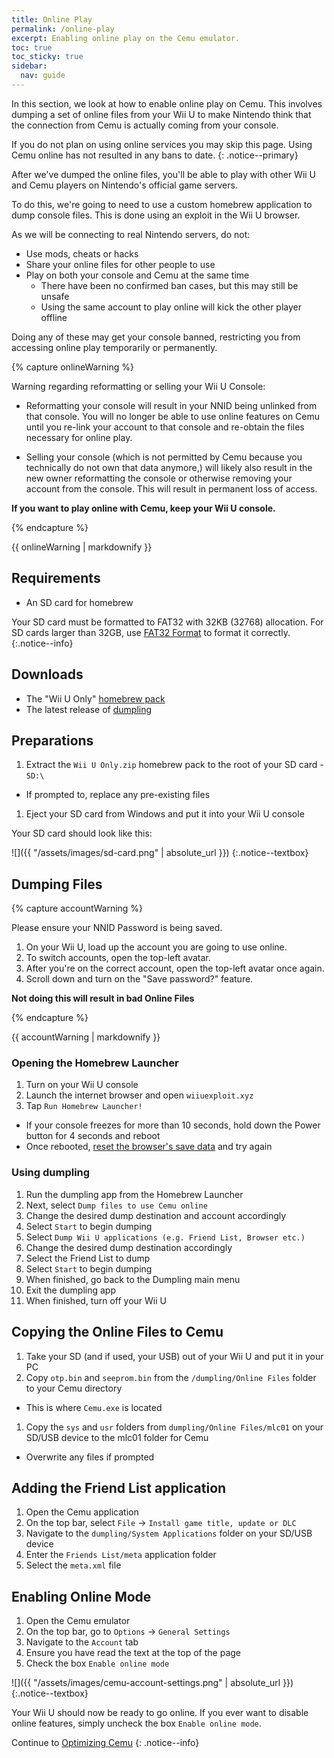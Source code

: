 ```yaml
---
title: Online Play
permalink: /online-play
excerpt: Enabling online play on the Cemu emulator.
toc: true
toc_sticky: true
sidebar:
  nav: guide
---
```


In this section, we look at how to enable online play on Cemu. This involves dumping a set of online files from your Wii U to make Nintendo think that the connection from Cemu is actually coming from your console.

If you do not plan on using online services you may skip this page. Using Cemu online has not resulted in any bans to date.
{: .notice--primary}

After we've dumped the online files, you'll be able to play with other Wii U and Cemu players on Nintendo's official game servers.

To do this, we're going to need to use a custom homebrew application to dump console files. This is done using an exploit in the Wii U browser.

As we will be connecting to real Nintendo servers, do not:
- Use mods, cheats or hacks
- Share your online files for other people to use
- Play on both your console and Cemu at the same time
  - There have been no confirmed ban cases, but this may still be unsafe
  - Using the same account to play online will kick the other player offline

Doing any of these may get your console banned, restricting you from accessing online play temporarily or permanently.

{% capture onlineWarning %}

Warning regarding reformatting or selling your Wii U Console:

- Reformatting your console will result in your NNID being unlinked from that console.  You will no longer be able to use online features on Cemu until you re-link your account to that console and re-obtain the files necessary for online play.

- Selling your console (which is not permitted by Cemu because you technically do not own that data anymore,) will likely also result in the new owner reformatting the console or otherwise removing your account from the console. This will result in permanent loss of access.

**If you want to play online with Cemu, keep your Wii U console.**

{% endcapture %}

<div class="notice--danger">{{ onlineWarning | markdownify }}</div>

## Requirements

- An SD card for homebrew

Your SD card must be formatted to FAT32 with 32KB (32768) allocation. For SD cards larger than 32GB, use [FAT32 Format](https://fat32-format.en.softonic.com/) to format it correctly.
{:.notice--info}

## Downloads

- The "Wii U Only" [homebrew pack](https://wiiusetup.chitowarlock.com/)
- The latest release of [dumpling](https://github.com/emiyl/dumpling/releases/latest)

## Preparations

1. Extract the `Wii U Only.zip` homebrew pack to the root of your SD card - `SD:\`
  - If prompted to, replace any pre-existing files
1. Eject your SD card from Windows and put it into your Wii U console

Your SD card should look like this:

![]({{ "/assets/images/sd-card.png" | absolute_url }})
{:.notice--textbox}

## Dumping Files

{% capture accountWarning %}

Please ensure your NNID Password is being saved.

1. On your Wii U, load up the account you are going to use online.
1. To switch accounts, open the top-left avatar.
1. After you're on the correct account, open the top-left avatar once again.
1. Scroll down and turn on the "Save password?" feature.

**Not doing this will result in bad Online Files**

{% endcapture %}

<div class="notice--textbox">{{ accountWarning | markdownify }}</div>

### Opening the Homebrew Launcher

1. Turn on your Wii U console
1. Launch the internet browser and open `wiiuexploit.xyz`
1. Tap `Run Homebrew Launcher!`
  - If your console freezes for more than 10 seconds, hold down the Power button for 4 seconds and reboot
  - Once rebooted, [reset the browser's save data](https://en-americas-support.nintendo.com/app/answers/detail/a_id/1507/~/how-to-delete-the-internet-browser-history) and try again

### Using dumpling

1. Run the dumpling app from the Homebrew Launcher
1. Next, select `Dump files to use Cemu online`
1. Change the desired dump destination and account accordingly
1. Select `Start` to begin dumping
1. Select `Dump Wii U applications (e.g. Friend List, Browser etc.)`
1. Change the desired dump destination accordingly
1. Select the Friend List to dump
1. Select `Start` to begin dumping
1. When finished, go back to the Dumpling main menu
1. Exit the dumpling app
1. When finished, turn off your Wii U

## Copying the Online Files to Cemu

1. Take your SD (and if used, your USB) out of your Wii U and put it in your PC
1. Copy `otp.bin` and `seeprom.bin` from the `/dumpling/Online Files` folder to your Cemu directory
  - This is where `Cemu.exe` is located
1. Copy the `sys` and `usr` folders from `dumpling/Online Files/mlc01` on your SD/USB device to the mlc01 folder for Cemu
  - Overwrite any files if prompted

## Adding the Friend List application
1. Open the Cemu application
1. On the top bar, select `File` -> `Install game title, update or DLC`
1. Navigate to the `dumpling/System Applications` folder on your SD/USB device
1. Enter the `Friends List/meta` application folder
1. Select the `meta.xml` file

## Enabling Online Mode

1. Open the Cemu emulator
1. On the top bar, go to `Options` -> `General Settings`
1. Navigate to the `Account` tab
1. Ensure you have read the text at the top of the page
1. Check the box `Enable online mode`

![]({{ "/assets/images/cemu-account-settings.png" | absolute_url }})
{:.notice--textbox}

Your Wii U should now be ready to go online. If you ever want to disable online features, simply uncheck the box `Enable online mode`.

Continue to [Optimizing Cemu](optimizing-cemu)
{: .notice--info}
